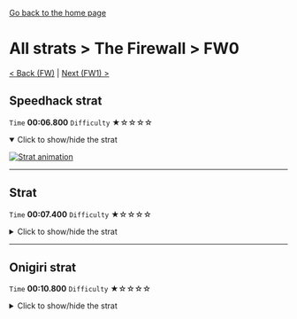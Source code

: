 [Go back to the home page](https://github.com/Doublevil/scbspeedrun)

# All strats > The Firewall > FW0

[< Back (FW)](https://github.com/Doublevil/scbspeedrun/blob/main/levels/all_lvl/FW/FW.md) | [Next (FW1) >](https://github.com/Doublevil/scbspeedrun/blob/main/levels/all_lvl/FW/FW1.md)

## Speedhack strat

`Time` **00:06.800** `Difficulty` ★☆☆☆☆
<details open>
  <summary>Click to show/hide the strat</summary>

  [![Strat animation](https://github.com/Doublevil/scbspeedrun/blob/main/media/levels/FW/FW0_S_Strat.webp)](https://github.com/Doublevil/scbspeedrun/blob/main/media/levels/FW/FW0_S_Strat.mp4?raw=true)
</details>

---
## Strat

`Time` **00:07.400** `Difficulty` ★☆☆☆☆
<details>
  <summary>Click to show/hide the strat</summary>

  [![Strat animation](https://github.com/Doublevil/scbspeedrun/blob/main/media/levels/FW/FW0_Strat.webp)](https://github.com/Doublevil/scbspeedrun/blob/main/media/levels/FW/FW0_Strat.mp4?raw=true)
</details>

---
## Onigiri strat

`Time` **00:10.800** `Difficulty` ★☆☆☆☆
<details>
  <summary>Click to show/hide the strat</summary>

  [![Strat animation](https://github.com/Doublevil/scbspeedrun/blob/main/media/levels/FW/FW0_OnigiriStrat.webp)](https://github.com/Doublevil/scbspeedrun/blob/main/media/levels/FW/FW0_OnigiriStrat.mp4?raw=true)
</details>
